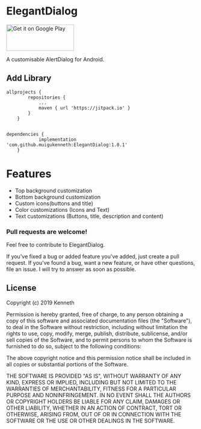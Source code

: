 # ElegantDialog
<a href='https://play.google.com/store/apps/details?id=com.geniusforapp.fancysample'><img alt='Get it on Google Play' src='https://play.google.com/intl/en_us/badges/images/generic/en_badge_web_generic.png' height="70" width="180"/></a>

A customisable AlertDialog for Android.


## Add Library
```
allprojects {
		repositories {
			...
			maven { url 'https://jitpack.io' }
		}
	}
       

dependencies {
	        implementation 'com.github.muigukenneth:ElegantDialog:1.0.1'
	}

```

# Features
 * Top background customization
 * Bottom background customization
 * Custom icons(buttons and title)
 * Color customizations (Icons and Text)
 * Text customizations (Buttons, title, description and content)


### Pull requests are welcome!

Feel free to contribute to ElegantDialog.

If you've fixed a bug or added feature you've added, just create a pull request. If you've found a bug, want a new feature, or have other questions, file an issue. I will try to answer as soon as possible.


## License
Copyright (c) 2019 Kenneth

Permission is hereby granted, free of charge, to any person obtaining a copy
of this software and associated documentation files (the "Software"), to deal
in the Software without restriction, including without limitation the rights
to use, copy, modify, merge, publish, distribute, sublicense, and/or sell
copies of the Software, and to permit persons to whom the Software is
furnished to do so, subject to the following conditions:

The above copyright notice and this permission notice shall be included in all
copies or substantial portions of the Software.

THE SOFTWARE IS PROVIDED "AS IS", WITHOUT WARRANTY OF ANY KIND, EXPRESS OR
IMPLIED, INCLUDING BUT NOT LIMITED TO THE WARRANTIES OF MERCHANTABILITY,
FITNESS FOR A PARTICULAR PURPOSE AND NONINFRINGEMENT. IN NO EVENT SHALL THE
AUTHORS OR COPYRIGHT HOLDERS BE LIABLE FOR ANY CLAIM, DAMAGES OR OTHER
LIABILITY, WHETHER IN AN ACTION OF CONTRACT, TORT OR OTHERWISE, ARISING FROM,
OUT OF OR IN CONNECTION WITH THE SOFTWARE OR THE USE OR OTHER DEALINGS IN THE
SOFTWARE.
